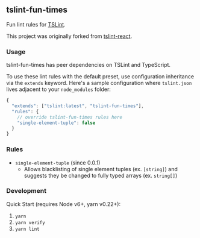 ## tslint-fun-times

Fun lint rules for [TSLint](https://github.com/palantir/tslint/).

This project was originally forked from
[tslint-react](https://github.com/palantir/tslint-react/).

### Usage

tslint-fun-times has peer dependencies on TSLint and TypeScript.

To use these lint rules with the default preset, use configuration inheritance
via the `extends` keyword. Here's a sample configuration where `tslint.json`
lives adjacent to your `node_modules` folder:

```js
{
  "extends": ["tslint:latest", "tslint-fun-times"],
  "rules": {
    // override tslint-fun-times rules here
    "single-element-tuple": false
  }
}
```

### Rules

* `single-element-tuple` (since 0.0.1)
  * Allows blacklisting of single element tuples (ex. `[string]`) and suggests
    they be changed to fully typed arrays (ex. `string[]`)

### Development

Quick Start (requires Node v6+, yarn v0.22+):

1. `yarn`
1. `yarn verify`
1. `yarn lint`

